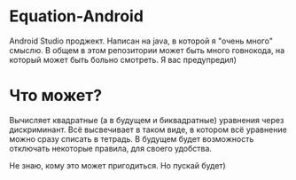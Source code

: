 # Equation-Android
Android Studio проджект. Написан на java, в которой я "очень много" смыслю. В общем в этом репозитории может быть много говнокода, на который может быть больно смотреть. Я вас предупредил)

# Что может?
Вычисляет квадратные (а в будущем и биквадратные) уравнения через дискриминант. Всё высвечивает в таком виде, в котором всё уравнение можно сразу списать в тетрадь. В будущем будет возможность отключать некоторые правила, для своего удобства.

Не знаю, кому это может пригодиться. Но пускай будет)
